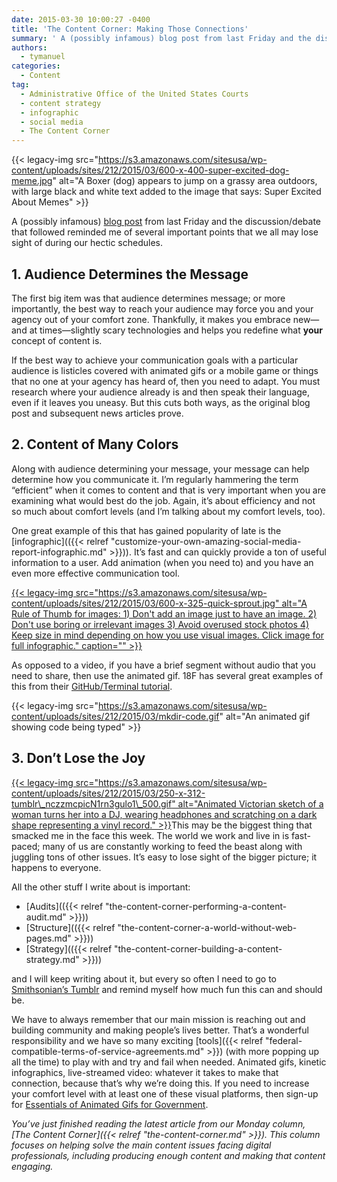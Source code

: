 ```yaml
---
date: 2015-03-30 10:00:27 -0400
title: 'The Content Corner: Making Those Connections'
summary: ' A (possibly infamous) blog post from last Friday and the discussion/debate that followed reminded me of several important points that we all may lose'
authors:
  - tymanuel
categories:
  - Content
tag:
  - Administrative Office of the United States Courts
  - content strategy
  - infographic
  - social media
  - The Content Corner
---
```


{{< legacy-img src="https://s3.amazonaws.com/sitesusa/wp-content/uploads/sites/212/2015/03/600-x-400-super-excited-dog-meme.jpg" alt="A Boxer (dog) appears to jump on a grassy area outdoors, with large black and white text added to the image that says: Super Excited About Memes" >}}

A (possibly infamous) [blog post](http://www.zdnet.com/article/us-congress-publishes-press-release-made-of-copyright-violating-animated-gifs) from last Friday and the discussion/debate that followed reminded me of several important points that we all may lose sight of during our hectic schedules.

## 1. Audience Determines the Message

The first big item was that audience determines message; or more importantly, the best way to reach your audience may force you and your agency out of your comfort zone. Thankfully, it makes you embrace new—and at times—slightly scary technologies and helps you redefine what **your** concept of content is.

If the best way to achieve your communication goals with a particular audience is listicles covered with animated gifs or a mobile game or things that no one at your agency has heard of, then you need to adapt. You must research where your audience already is and then speak their language, even if it leaves you uneasy. But this cuts both ways, as the original blog post and subsequent news articles prove.

## 2. Content of Many Colors

Along with audience determining your message, your message can help determine how you communicate it. I&#8217;m regularly hammering the term &#8220;efficient&#8221; when it comes to content and that is very important when you are examining what would best do the job. Again, it&#8217;s about efficiency and not so much about comfort levels (and I&#8217;m talking about my comfort levels, too).

One great example of this that has gained popularity of late is the [infographic](({{< relref "customize-your-own-amazing-social-media-report-infographic.md" >}})). It&#8217;s fast and can quickly provide a ton of useful information to a user. Add animation (when you need to) and you have an even more effective communication tool.

[{{< legacy-img src="https://s3.amazonaws.com/sitesusa/wp-content/uploads/sites/212/2015/03/600-x-325-quick-sprout.jpg" alt="A Rule of Thumb for images: 1) Don't add an image just to have an image. 2) Don't use boring or irrelevant images 3) Avoid overused stock photos 4) Keep size in mind depending on how you use visual images. Click image for full infographic." caption="" >}}](http://www.quicksprout.com/2015/03/20/the-ultimate-guide-to-creating-visually-appealing-content/?display=wide) 

As opposed to a video, if you have a brief segment without audio that you need to share, then use the animated gif. 18F has several great examples of this from their [GitHub/Terminal tutorial](https://18f.gsa.gov/2015/03/03/how-to-use-github-and-the-terminal-a-guide/).

{{< legacy-img src="https://s3.amazonaws.com/sitesusa/wp-content/uploads/sites/212/2015/03/mkdir-code.gif" alt="An animated gif showing code being typed" >}}

## 3. Don&#8217;t Lose the Joy

[{{< legacy-img src="https://s3.amazonaws.com/sitesusa/wp-content/uploads/sites/212/2015/03/250-x-312-tumblr\_nczzmcpicN1rn3gulo1\_500.gif" alt="Animated Victorian sketch of a woman turns her into a DJ, wearing headphones and scratching on a dark shape representing a vinyl record." >}}](http://smithsonianlibraries.tumblr.com/tagged/gif)This may be the biggest thing that smacked me in the face this week. The world we work and live in is fast-paced; many of us are constantly working to feed the beast along with juggling tons of other issues. It&#8217;s easy to lose sight of the bigger picture; it happens to everyone.

All the other stuff I write about is important:

  * [Audits](({{< relref "the-content-corner-performing-a-content-audit.md" >}}))
  * [Structure](({{< relref "the-content-corner-a-world-without-web-pages.md" >}}))
  * [Strategy](({{< relref "the-content-corner-building-a-content-strategy.md" >}}))

and I will keep writing about it, but every so often I need to go to [Smithsonian&#8217;s Tumblr](http://smithsonianlibraries.tumblr.com/tagged/gif) and remind myself how much fun this can and should be.

We have to always remember that our main mission is reaching out and building community and making people&#8217;s lives better. That&#8217;s a wonderful responsibility and we have so many exciting [tools]({{< relref "federal-compatible-terms-of-service-agreements.md" >}}) (with more popping up all the time) to play with and try and fail when needed. Animated gifs, kinetic infographics, live-streamed video: whatever it takes to make that connection, because that&#8217;s why we&#8217;re doing this. If you need to increase your comfort level with at least one of these visual platforms, then sign-up for [Essentials of Animated Gifs for Government](https://www.WHATEVER/event/essentials-of-animated-gifs-for-government/ "Essentials of Animated Gifs for Government").

_You’ve just finished reading the latest article from our Monday column, [The Content Corner]({{< relref "the-content-corner.md" >}}). This column focuses on helping solve the main content issues facing digital professionals, including producing enough content and making that content engaging._